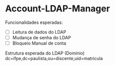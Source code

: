 # Account-LDAP-Manager

Funcionalidades esperadas: 

- [ ] Leitura de dados do LDAP
- [ ] Mudança de senha do LDAP
- [ ] Bloqueio Manual de conta

Estrutura esperada do LDAP (Domínio)
dc=ifpe,dc=paulista,ou=discente,uid=matricula

